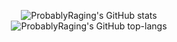 <p align="center">
    <img src="https://github-readme-stats.vercel.app/api?username=probablyraging&include_all_commits=true&count_private=true&title_color=fff&show_icons=true&icon_color=16a9f2&ring_color=16a9f2&bg_color=1F242D&hide_border=true&border_radius=10&theme=dark" alt="ProbablyRaging's GitHub stats">
    <br>
    <img src="https://github-readme-stats-jrzz.vercel.app/api/top-langs?username=probablyraging&layout=compact&card_width=417&title_color=fff&show_icons=true&icon_color=16a9f2&bg_color=1F242D&hide_border=true&border_radius=10&theme=dark" alt="ProbablyRaging's GitHub top-langs">
</p>
